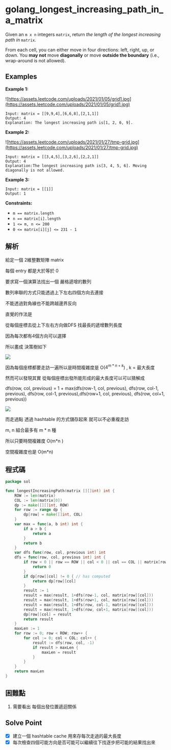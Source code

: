 # golang_longest_increasing_path_in_a_matrix

Given an `m x n` integers `matrix`, return *the length of the longest increasing path in* `matrix`.

From each cell, you can either move in four directions: left, right, up, or down. You **may not** move **diagonally** or move **outside the boundary** (i.e., wrap-around is not allowed).

## Examples

**Example 1:**

![https://assets.leetcode.com/uploads/2021/01/05/grid1.jpg](https://assets.leetcode.com/uploads/2021/01/05/grid1.jpg)

```
Input: matrix = [[9,9,4],[6,6,8],[2,1,1]]
Output: 4
Explanation: The longest increasing path is[1, 2, 6, 9].

```

**Example 2:**

![https://assets.leetcode.com/uploads/2021/01/27/tmp-grid.jpg](https://assets.leetcode.com/uploads/2021/01/27/tmp-grid.jpg)

```
Input: matrix = [[3,4,5],[3,2,6],[2,2,1]]
Output: 4
Explanation:The longest increasing path is[3, 4, 5, 6]. Moving diagonally is not allowed.

```

**Example 3:**

```
Input: matrix = [[1]]
Output: 1

```

**Constraints:**

- `m == matrix.length`
- `n == matrix[i].length`
- `1 <= m, n <= 200`
- `0 <= matrix[i][j] <= 231 - 1`

## 解析

給定一個 2維整數矩陣 matrix 

每個 entry 都是大於等於 0

要求寫一個演算法找出一個 嚴格遞增的數列

數列串聯的方式只能透過上下左右四個方向去連接

不能透過對角線也不能跨越邊界反向

直覺的作法是

從每個座標去從上下左右方向做DFS 找最長的遞增數列長度

因為每次都有4個方向可以選擇

所以畫成 決策樹如下

![](https://i.imgur.com/wBjkY3j.png)

因為每個座標都要走訪一遍所以是時間複雜度是 O($4^{m*n+k}$) , k = 最大長度

然而可以發現其實 從每個座標出發所能形成的最大長度可以可以猜解成

dfs(row, col, previous) = 1 + max(dfs(row-1, col, previous), dfs(row, col-1, previous), dfs(row, col-1, previous),dfs(row+1, col, previous), dfs(row, col+1, previous))

![](https://i.imgur.com/IIqqOjd.png)

而走過點 透過 hashtable 的方式儲存起來 就可以不必重複走訪

m, n 組合最多有 m * n 種

所以只要時間複雜度 O(m*n )

空間複雜度也是 O(m*n) 

## 程式碼
```go
package sol

func longestIncreasingPath(matrix [][]int) int {
	ROW := len(matrix)
	COL := len(matrix[0])
	dp := make([][]int, ROW)
	for row := range dp {
		dp[row] = make([]int, COL)
	}
	var max = func(a, b int) int {
		if a > b {
			return a
		}
		return b
	}
	var dfs func(row, col, previous int) int
	dfs = func(row, col, previous int) int {
		if row < 0 || row == ROW || col < 0 || col == COL || matrix[row][col] <= previous {
			return 0
		}
		if dp[row][col] != 0 { // has computed
			return dp[row][col]
		}
		result := 1
		result = max(result, 1+dfs(row-1, col, matrix[row][col]))
		result = max(result, 1+dfs(row+1, col, matrix[row][col]))
		result = max(result, 1+dfs(row, col-1, matrix[row][col]))
		result = max(result, 1+dfs(row, col+1, matrix[row][col]))
		dp[row][col] = result
		return result
	}
	maxLen := 1
	for row := 0; row < ROW; row++ {
		for col := 0; col < COL; col++ {
			result := dfs(row, col, -1)
			if result > maxLen {
				maxLen = result
			}
		}
	}
	return maxLen
}
```
## 困難點

1. 需要看出 每個出發位置遞迴關係

## Solve Point

- [x]  建立一個 hashtable cache 用來存每次走過的最大長度
- [x]  每次檢查四個可能方向是否可能可以繼續往下找逐步把可能的結果找出來